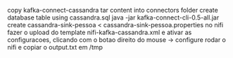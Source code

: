 copy kafka-connect-cassandra tar content into connectors folder
create database table using cassandra.sql
java -jar kafka-connect-cli-0.5-all.jar create cassandra-sink-pessoa < cassandra-sink-pessoa.properties
no nifi fazer o upload do template nifi-kafka-cassandra.xml e ativar as configuracoes, clicando com o botao direito do mouse -> configure
rodar o nifi e copiar o output.txt em /tmp
